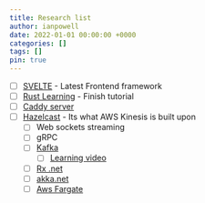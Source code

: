 ```yaml
---
title: Research list
author: ianpowell
date: 2022-01-01 00:00:00 +0000
categories: []
tags: []
pin: true
---
```


- [ ] [SVELTE](https://svelte.dev/tutorial/making-an-app) - Latest Frontend framework
- [ ] [Rust Learning](https://doc.rust-lang.org/book/ch08-02-strings.html) - Finish tutorial
- [ ] [Caddy server](https://caddyserver.com/docs/getting-started)
- [ ] [Hazelcast](https://hazelcast.com/) - Its what AWS Kinesis is built upon
  - [ ] Web sockets streaming
  - [ ] gRPC
  - [ ] [Kafka](https://kafka.apache.org)
    - [ ] [Learning video](https://www.linkedin.com/learning/apache-kafka-essential-training-getting-started)
  - [ ] [Rx .net](https://github.com/dotnet/reactive)
  - [ ] [akka.net](https://getakka.net/)
  - [ ] [Aws Fargate](https://aws.amazon.com/fargate/)

